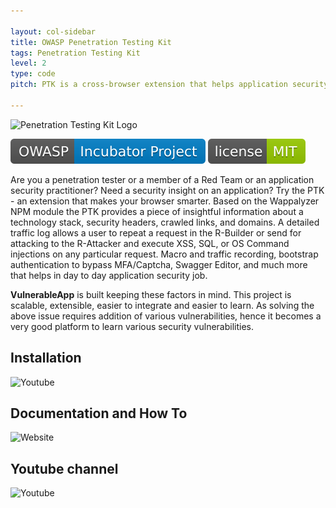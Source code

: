 ```yaml
---

layout: col-sidebar
title: OWASP Penetration Testing Kit
tags: Penetration Testing Kit
level: 2
type: code
pitch: PTK is a cross-browser extension that helps application security practitioners to get an insight into the app and do runtime scanning for SQL, XSS, OS Command injections, and more. 

---
```

![Penetration Testing Kit Logo](https://raw.githubusercontent.com/DenisPodgurskii/pentestkit/master/src/ptk/browser/assets/images/ptk_icon_small.png) 


![OWASP Incubator](https://raw.githubusercontent.com/OWASP/www-project-penetration-testing-kit/main/assets/images/OWASP_Incubator_Project.svg) [![License](https://raw.githubusercontent.com/OWASP/www-project-penetration-testing-kit/main/assets/images/License_MIT.svg)](https://opensource.org/licenses/MIT) 

Are you a penetration tester or a member of a Red Team or an application security practitioner? Need a security insight on an application?  Try the PTK - an extension that makes your browser smarter.
Based on the Wappalyzer NPM module the PTK provides a piece of insightful information about a technology stack, security headers, crawled links, and domains. A detailed traffic log allows a user to repeat a request in the R-Builder or send for attacking to the R-Attacker and execute XSS, SQL, or OS Command injections on any particular request.
Macro and traffic recording, bootstrap authentication to bypass MFA/Captcha, Swagger Editor, and much more that helps in day to day application security job.  

**VulnerableApp** is built keeping these factors in mind. This project is scalable, extensible, easier to integrate and easier to learn.
As solving the above issue requires addition of various vulnerabilities, hence it becomes a very good platform to learn various security vulnerabilities.

## Installation


![Youtube](https://www.youtube.com/channel/UCbEcTounPkV1aitE1egXfqw) 

## Documentation and How To

![Website](https://denispodgurskii.github.io/pentestkit/) 


## Youtube channel

![Youtube](https://www.youtube.com/channel/UCbEcTounPkV1aitE1egXfqw) 


